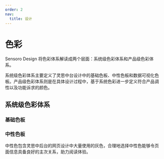 ```yaml
---
order: 2
nav:
  title: 设计
---
```


# 色彩

Sensoro Design 将色彩体系解读成两个层面：系统级色彩体系和产品级色彩体系。

系统级色彩体系主要定义了灵思中台设计中的基础色板、中性色板和数据可视化色板。产品级色彩体系则是在具体设计过程中，基于系统色彩进一步定义符合产品调性以及功能诉求的颜色。

## 系统级色彩体系

### 基础色板

### 中性色板

中性色包含灵思中后台的网页设计中大量使用的灰色，合理地选择中性色能够令页面信息具备良好的主次关系，助力阅读体验。

